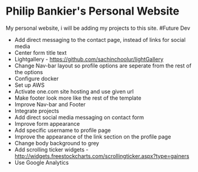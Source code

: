 # Philip Bankier's Personal Website
My personal website, i will be adding my projects to this site.
#Future Dev
* Add direct messaging to the contact page, instead of links for social media
* Center form title text
* Lightgallery - https://github.com/sachinchoolur/lightGallery
* Change Nav-bar layout so profile options are seperate from the rest of the options
* Configure docker 
* Set up AWS
* Activate one.com site hosting and use given url
* Make footer look more like the rest of the template
* Improve Nav-bar and Footer
* Integrate projects 
* Add direct social media messaging on contact form 
* Improve form appearance
* Add specific username to profile page
* Improve the appearance of the link section on the profile page
* Change body background to grey
* Add scrolling ticker widgets - http://widgets.freestockcharts.com/scrollingticker.aspx?type=gainers
* Use Google Analytics
